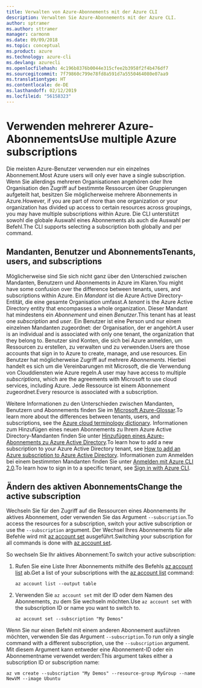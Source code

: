```yaml
---
title: Verwalten von Azure-Abonnements mit der Azure CLI
description: Verwalten Sie Azure-Abonnements mit der Azure CLI.
author: sptramer
ms.author: sttramer
manager: carmonm
ms.date: 09/09/2018
ms.topic: conceptual
ms.product: azure
ms.technology: azure-cli
ms.devlang: azurecli
ms.openlocfilehash: 4c196b8376b0044e315cfee2b3958f2f4b476df7
ms.sourcegitcommit: 7f79860c799e78fd8a591d7a5550464080e07aa9
ms.translationtype: HT
ms.contentlocale: de-DE
ms.lasthandoff: 02/12/2019
ms.locfileid: "56158323"
---
```

# <a name="use-multiple-azure-subscriptions"></a><span data-ttu-id="af245-103">Verwenden mehrerer Azure-Abonnements</span><span class="sxs-lookup"><span data-stu-id="af245-103">Use multiple Azure subscriptions</span></span>

<span data-ttu-id="af245-104">Die meisten Azure-Benutzer verwenden nur ein einzelnes Abonnement.</span><span class="sxs-lookup"><span data-stu-id="af245-104">Most Azure users will only ever have a single subscription.</span></span> <span data-ttu-id="af245-105">Wenn Sie allerdings mehreren Organisationen angehören oder Ihre Organisation den Zugriff auf bestimmte Ressourcen über Gruppierungen aufgeteilt hat, besitzen Sie möglicherweise mehrere Abonnements in Azure.</span><span class="sxs-lookup"><span data-stu-id="af245-105">However, if you are part of more than one organization or your organization has divided up access to certain resources across groupings, you may have multiple subscriptions within Azure.</span></span> <span data-ttu-id="af245-106">Die CLI unterstützt sowohl die globale Auswahl eines Abonnements als auch die Auswahl per Befehl.</span><span class="sxs-lookup"><span data-stu-id="af245-106">The CLI supports selecting a subscription both globally and per command.</span></span>

## <a name="tenants-users-and-subscriptions"></a><span data-ttu-id="af245-107">Mandanten, Benutzer und Abonnements</span><span class="sxs-lookup"><span data-stu-id="af245-107">Tenants, users, and subscriptions</span></span>

<span data-ttu-id="af245-108">Möglicherweise sind Sie sich nicht ganz über den Unterschied zwischen Mandanten, Benutzern und Abonnements in Azure im Klaren.</span><span class="sxs-lookup"><span data-stu-id="af245-108">You might have some confusion over the difference between tenants, users, and subscriptions within Azure.</span></span> <span data-ttu-id="af245-109">Ein _Mandant_ ist die Azure Active Directory-Entität, die eine gesamte Organisation umfasst.</span><span class="sxs-lookup"><span data-stu-id="af245-109">A _tenant_ is the Azure Active Directory entity that encompasses a whole organization.</span></span> <span data-ttu-id="af245-110">Dieser Mandant hat mindestens ein _Abonnement_ und einen _Benutzer_.</span><span class="sxs-lookup"><span data-stu-id="af245-110">This tenant has at least one _subscription_ and _user_.</span></span> <span data-ttu-id="af245-111">Ein Benutzer ist eine Person und nur einem einzelnen Mandanten zugeordnet: der Organisation, der er angehört.</span><span class="sxs-lookup"><span data-stu-id="af245-111">A user is an individual and is associated with only one tenant, the organization that they belong to.</span></span> <span data-ttu-id="af245-112">Benutzer sind Konten, die sich bei Azure anmelden, um Ressourcen zu erstellen, zu verwalten und zu verwenden.</span><span class="sxs-lookup"><span data-stu-id="af245-112">Users are those accounts that sign in to Azure to create, manage, and use resources.</span></span>
<span data-ttu-id="af245-113">Ein Benutzer hat möglicherweise Zugriff auf mehrere _Abonnements_. Hierbei handelt es sich um die Vereinbarungen mit Microsoft, die die Verwendung von Clouddiensten wie Azure regeln.</span><span class="sxs-lookup"><span data-stu-id="af245-113">A user may have access to multiple _subscriptions_, which are the agreements with Microsoft to use cloud services, including Azure.</span></span> <span data-ttu-id="af245-114">Jede Ressource ist einem Abonnement zugeordnet.</span><span class="sxs-lookup"><span data-stu-id="af245-114">Every resource is associated with a subscription.</span></span>

<span data-ttu-id="af245-115">Weitere Informationen zu den Unterschieden zwischen Mandanten, Benutzern und Abonnements finden Sie im [Microsoft Azure-Glossar](/azure/azure-glossary-cloud-terminology).</span><span class="sxs-lookup"><span data-stu-id="af245-115">To learn more about the differences between tenants, users, and subscriptions, see the [Azure cloud terminology dictionary](/azure/azure-glossary-cloud-terminology).</span></span>  <span data-ttu-id="af245-116">Informationen zum Hinzufügen eines neuen Abonnements zu Ihrem Azure Active Directory-Mandanten finden Sie unter [Hinzufügen eines Azure-Abonnements zu Azure Active Directory](/azure/active-directory/active-directory-how-subscriptions-associated-directory).</span><span class="sxs-lookup"><span data-stu-id="af245-116">To learn how to add a new subscription to your Azure Active Directory tenant, see [How to add an Azure subscription to Azure Active Directory](/azure/active-directory/active-directory-how-subscriptions-associated-directory).</span></span>
<span data-ttu-id="af245-117">Informationen zum Anmelden bei einem bestimmten Mandanten finden Sie unter [Anmelden mit Azure CLI 2.0](/cli/azure/authenticate-azure-cli).</span><span class="sxs-lookup"><span data-stu-id="af245-117">To learn how to sign in to a specific tenant, see [Sign in with Azure CLI](/cli/azure/authenticate-azure-cli).</span></span>

## <a name="change-the-active-subscription"></a><span data-ttu-id="af245-118">Ändern des aktiven Abonnements</span><span class="sxs-lookup"><span data-stu-id="af245-118">Change the active subscription</span></span>

<span data-ttu-id="af245-119">Wechseln Sie für den Zugriff auf die Ressourcen eines Abonnements Ihr aktives Abonnement, oder verwenden Sie das Argument `--subscription`.</span><span class="sxs-lookup"><span data-stu-id="af245-119">To access the resources for a subscription, switch your active subscription or use the `--subscription` argument.</span></span> <span data-ttu-id="af245-120">Der Wechsel Ihres Abonnements für alle Befehle wird mit [az account set](/cli/azure/account#az-account-set) ausgeführt.</span><span class="sxs-lookup"><span data-stu-id="af245-120">Switching your subscription for all commands is done with [az account set](/cli/azure/account#az-account-set).</span></span>

<span data-ttu-id="af245-121">So wechseln Sie Ihr aktives Abonnement:</span><span class="sxs-lookup"><span data-stu-id="af245-121">To switch your active subscription:</span></span>

1. <span data-ttu-id="af245-122">Rufen Sie eine Liste Ihrer Abonnements mithilfe des Befehls [az account list](/cli/azure/account#az-account-list) ab.</span><span class="sxs-lookup"><span data-stu-id="af245-122">Get a list of your subscriptions with the [az account list](/cli/azure/account#az-account-list) command:</span></span>

    ```azurecli-interactive
    az account list --output table
    ```
2. <span data-ttu-id="af245-123">Verwenden Sie `az account set` mit der ID oder dem Namen des Abonnements, zu dem Sie wechseln möchten.</span><span class="sxs-lookup"><span data-stu-id="af245-123">Use `az account set` with the subscription ID or name you want to switch to.</span></span>

    ```azurecli-interactive
    az account set --subscription "My Demos"
    ```

<span data-ttu-id="af245-124">Wenn Sie nur einen Befehl mit einem anderen Abonnement ausführen möchten, verwenden Sie das Argument `--subscription`.</span><span class="sxs-lookup"><span data-stu-id="af245-124">To run only a single command with a different subscription, use the `--subscription` argument.</span></span> <span data-ttu-id="af245-125">Mit diesem Argument kann entweder eine Abonnement-ID oder ein Abonnementname verwendet werden:</span><span class="sxs-lookup"><span data-stu-id="af245-125">This argument takes either a subscription ID or subscription name:</span></span>

```azurecli-interactive
az vm create --subscription "My Demos" --resource-group MyGroup --name NewVM --image Ubuntu
```
